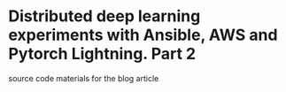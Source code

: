# Distributed deep learning experiments with Ansible, AWS and Pytorch Lightning. Part 2

source code materials for the blog article
